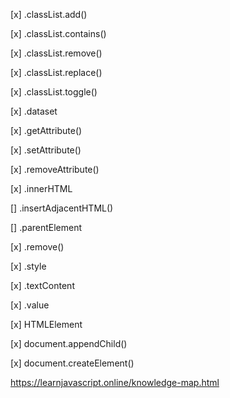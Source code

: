 
[x] .classList.add()

[x] .classList.contains()

[x] .classList.remove()

[x] .classList.replace()

[x] .classList.toggle()

[x] .dataset

[x] .getAttribute()

[x] .setAttribute()

[x] .removeAttribute()

[x] .innerHTML

[] .insertAdjacentHTML()

[] .parentElement

[x] .remove()

[x] .style

[x] .textContent

[x] .value

[x] HTMLElement

[x] document.appendChild()

[x] document.createElement()

https://learnjavascript.online/knowledge-map.html